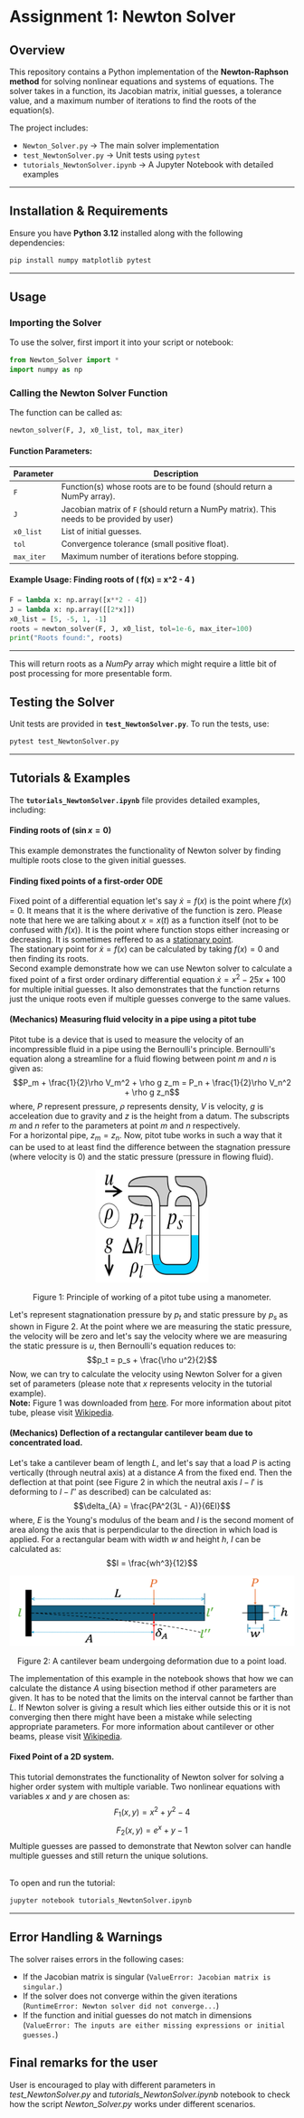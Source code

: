 # **Assignment 1: Newton Solver**  

## **Overview**  
This repository contains a Python implementation of the **Newton-Raphson method** for solving nonlinear equations and systems of equations. The solver takes in a function, its Jacobian matrix, initial guesses, a tolerance value, and a maximum number of iterations to find the roots of the equation(s).  

The project includes:  
- `Newton_Solver.py` → The main solver implementation  
- `test_NewtonSolver.py` → Unit tests using `pytest`  
- `tutorials_NewtonSolver.ipynb` → A Jupyter Notebook with detailed examples  

---

## **Installation & Requirements**  
Ensure you have **Python 3.12** installed along with the following dependencies:  

```bash
pip install numpy matplotlib pytest
```

---

## **Usage**  
### **Importing the Solver**  
To use the solver, first import it into your script or notebook:  

```python
from Newton_Solver import *
import numpy as np
```

### **Calling the Newton Solver Function**  
The function can be called as:  

```python
newton_solver(F, J, x0_list, tol, max_iter)
```

#### **Function Parameters:**  
| Parameter   | Description |
|------------|-------------|
| `F`        | Function(s) whose roots are to be found (should return a NumPy array). |
| `J`        | Jacobian matrix of `F` (should return a NumPy matrix). This needs to be provided by user) |
| `x0_list`  | List of initial guesses. |
| `tol`      | Convergence tolerance (small positive float). |
| `max_iter` | Maximum number of iterations before stopping. |

#### **Example Usage: Finding roots of \( f(x) = x^2 - 4 \)**  
```python
F = lambda x: np.array([x**2 - 4])
J = lambda x: np.array([[2*x]])
x0_list = [5, -5, 1, -1]
roots = newton_solver(F, J, x0_list, tol=1e-6, max_iter=100)
print("Roots found:", roots)
```
---
This will return roots as a *NumPy* array which might require a little bit of post processing for more presentable form.
## **Testing the Solver**  
Unit tests are provided in **`test_NewtonSolver.py`**. To run the tests, use:  

```bash
pytest test_NewtonSolver.py
```

---

## **Tutorials & Examples**  
The **`tutorials_NewtonSolver.ipynb`** file provides detailed examples, including:  
#### Finding roots of \($\sin{x} = 0$\)
This example demonstrates the functionality of Newton solver by finding multiple roots close to the given initial guesses.

#### Finding fixed points of a first-order ODE
Fixed point of a differential equation let's say $\dot{x} = f(x)$ is the point where $f(x) = 0$. It means that it is the where derivative of the function is zero. Please note that here we are talking about $x = x(t)$ as a function itself (not to be confused with $f(x)$). It is the point where function stops either increasing or decreasing. It is sometimes reffered to as a [stationary point](https://en.wikipedia.org/wiki/Stationary_point).\
The stationary point for $\dot{x} = f(x)$ can be calculated by taking $f(x) = 0$ and then finding its roots.\
Second example demonstrate how we can use Newton solver to calculate a fixed point of a first order ordinary differential equation $\dot{x} = x^2 -25x + 100$ for multiple initial guesses. It also demonstrates that the function returns just the unique roots even if multiple guesses converge to the same values.
#### (Mechanics) Measuring fluid velocity in a pipe using a pitot tube
Pitot tube is a device that is used to measure the velocity of an incompressible fluid in a pipe using the Bernoulli's principle. Bernoulli's equation along a streamline for a fluid flowing between point $m$ and $n$ is given as:
$$P_m + \frac{1}{2}\rho V_m^2 + \rho g z_m = P_n + \frac{1}{2}\rho V_n^2 + \rho g z_n$$
where, $P$ represent pressure, $\rho$ represents density, $V$ is velocity, $g$ is acceleation due to gravity and $z$ is the height from a datum. The subscripts $m$ and $n$ refer to the parameters at point $m$ and $n$ respectively.\
For a horizontal pipe, $z_m = z_n$. Now, pitot tube works in such a way that it can be used to at least find the difference between the stagnation pressure (where velocity is $0$) and the static pressure (pressure in flowing fluid).
<p align="center">
  <img src="Pitot_tube_manometer.png" alt="Description" width="200" height="200">
</p>
<p align="center">Figure 1: Principle of working of a pitot tube using a manometer.</p>

Let's represent stagnationation pressure by $p_t$ and static pressure by $p_s$ as shown in Figure 2. At the point where we are measuring the static pressure, the velocity will be zero and let's say the velocity where we are measuring the static pressure is $u$, then Bernoulli's equation reduces to:
$$p_t = p_s + \frac{\rho u^2}{2}$$
Now, we can try to calculate the velocity using Newton Solver for a given set of parameters (please note that $x$ represents velocity in the tutorial example).\
**Note:** Figure 1 was downloaded from [here](https://en.wikipedia.org/wiki/Pitot_tube#/media/File:Pitot_tube_manometer.svg). For more information about pitot tube, please visit [Wikipedia](https://en.wikipedia.org/wiki/Pitot_tube#).
#### (Mechanics) Deflection of a rectangular cantilever beam due to concentrated load.
Let's take a cantilever beam of length $L$, and let's say that a load $P$ is acting vertically (through neutral axis) at a distance $A$ from the fixed end. Then the deflection at that point (see Figure 2 in which the neutral axis $l-l'$ is deforming to $l-l''$ as described) can be calculated as:
$$\delta_{A} = \frac{PA^2(3L - A)}{6EI}$$
where, $E$ is the Young's modulus of the beam and $I$ is the second moment of area along the axis that is perpendicular to the direction in which load is applied. For a rectangular beam with width $w$ and height $h$, $I$ can be calculated as:
$$I = \frac{wh^3}{12}$$
<p align="center">
  <img src="canti.png" alt="Description" width="1000" height="125">
</p>
<p align="center">Figure 2: A cantilever beam undergoing deformation due to a point load.</p>

The implementation of this example in the notebook shows that how we can calculate the distance $A$ using bisection method if other parameters are given. It has to be noted that the limits on the interval cannot be farther than $L$. If Newton solver is giving a result which lies either outside this or it is not converging then there might have been a mistake while selecting appropriate parameters. For more information about cantilever or other beams, please visit [Wikipedia](https://en.wikipedia.org/wiki/Deflection_(engineering)).

#### Fixed Point of a 2D system.
This tutorial demonstrates the functionality of Newton solver for solving a higher order system with multiple variable. Two nonlinear equations with variables $x$ and $y$ are chosen as:
$$F_1(x,y) = x^2 + y^2 - 4$$
$$F_2(x,y) = e^x + y - 1$$
Multiple guesses are passed to demonstrate that Newton solver can handle multiple guesses and still return the unique solutions.

\
To open and run the tutorial:  
```bash
jupyter notebook tutorials_NewtonSolver.ipynb
```

---

## **Error Handling & Warnings**  
The solver raises errors in the following cases:  
- If the Jacobian matrix is singular (`ValueError: Jacobian matrix is singular.`)  
- If the solver does not converge within the given iterations (`RuntimeError: Newton solver did not converge...`)  
- If the function and initial guesses do not match in dimensions (`ValueError: The inputs are either missing expressions or initial guesses.`)

## Final remarks for the user
User is encouraged to play with different parameters in *test_NewtonSolver.py* and *tutorials_NewtonSolver.ipynb* notebook to check how the script *Newton_Solver.py* works under different scenarios.